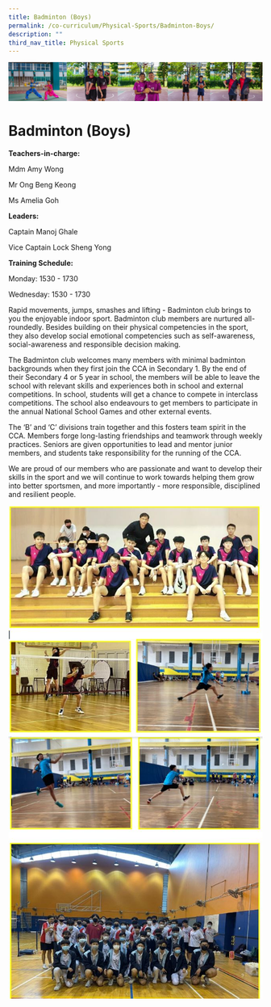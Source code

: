 ```yaml
---
title: Badminton (Boys)
permalink: /co-curriculum/Physical-Sports/Badminton-Boys/
description: ""
third_nav_title: Physical Sports
---
```

![cca-sport](/images/CCA/Collage-sport.jpg)

Badminton (Boys)
================

<b> Teachers-in-charge: </b>

Mdm Amy Wong 

Mr Ong Beng Keong 

Ms Amelia Goh

  

<b> Leaders: </b> 

Captain Manoj Ghale 

Vice Captain Lock Sheng Yong 

  

<b> Training Schedule: </b> 

Monday: 1530 - 1730

Wednesday: 1530 - 1730

  

Rapid movements, jumps, smashes and lifting - Badminton club brings to you the enjoyable indoor sport. Badminton club members are nurtured all-roundedly. Besides building on their physical competencies in the sport, they also develop social emotional competencies such as self-awareness, social-awareness and responsible decision making.  

  

The Badminton club welcomes many members with minimal badminton backgrounds when they first join the CCA in Secondary 1. By the end of their Secondary 4 or 5 year in school, the members will be able to leave the school with relevant skills and experiences both in school and external competitions. In school, students will get a chance to compete in interclass competitions. The school also endeavours to get members to participate in the annual National School Games and other external events.
  

The ‘B’ and ‘C’ divisions train together and this fosters team spirit in the CCA. Members forge long-lasting friendships and teamwork through weekly practices. Seniors are given opportunities to lead and mentor junior members, and students take responsibility for the running of the CCA. 

  

We are proud of our members who are passionate and want to develop their skills in the sport and we will continue to work towards helping them grow into better sportsmen, and more importantly - more responsible, disciplined and resilient people.

![](/images/BM1.jpeg)
![](/images/BM2.jpeg)
